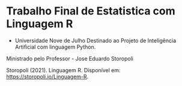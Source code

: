 # Trabalho Final de Estatistica com Linguagem R
- Universidade Nove de Julho
Destinado ao Projeto de Inteligência Artificial com linguagem Python.

Ministrado pelo Professor - Jose Eduardo Storopoli

Storopoli (2021). Linguagem R. Disponível em: https://storopoli.io/Linguagem-R.
